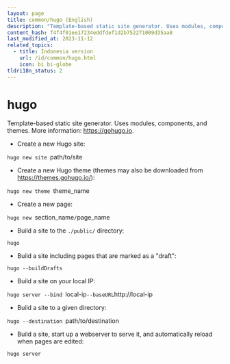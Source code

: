 ```yaml
---
layout: page
title: common/hugo (English)
description: "Template-based static site generator. Uses modules, components, and themes."
content_hash: f4f4f01ee17234eddfdef1d2b752271009d35aa8
last_modified_at: 2023-11-12
related_topics:
  - title: Indonesia version
    url: /id/common/hugo.html
    icon: bi bi-globe
tldri18n_status: 2
---
```

# hugo

Template-based static site generator. Uses modules, components, and themes.
More information: <https://gohugo.io>.

- Create a new Hugo site:

`hugo new site `<span class="tldr-var badge badge-pill bg-dark-lm bg-white-dm text-white-lm text-dark-dm font-weight-bold">path/to/site</span>

- Create a new Hugo theme (themes may also be downloaded from <https://themes.gohugo.io/>):

`hugo new theme `<span class="tldr-var badge badge-pill bg-dark-lm bg-white-dm text-white-lm text-dark-dm font-weight-bold">theme_name</span>

- Create a new page:

`hugo new `<span class="tldr-var badge badge-pill bg-dark-lm bg-white-dm text-white-lm text-dark-dm font-weight-bold">section_name</span>`/`<span class="tldr-var badge badge-pill bg-dark-lm bg-white-dm text-white-lm text-dark-dm font-weight-bold">page_name</span>

- Build a site to the `./public/` directory:

`hugo`

- Build a site including pages that are marked as a "draft":

`hugo --buildDrafts`

- Build a site on your local IP:

`hugo server --bind `<span class="tldr-var badge badge-pill bg-dark-lm bg-white-dm text-white-lm text-dark-dm font-weight-bold">local-ip</span>` --baseURL `<span class="tldr-var badge badge-pill bg-dark-lm bg-white-dm text-white-lm text-dark-dm font-weight-bold">http://local-ip</span>

- Build a site to a given directory:

`hugo --destination `<span class="tldr-var badge badge-pill bg-dark-lm bg-white-dm text-white-lm text-dark-dm font-weight-bold">path/to/destination</span>

- Build a site, start up a webserver to serve it, and automatically reload when pages are edited:

`hugo server`
